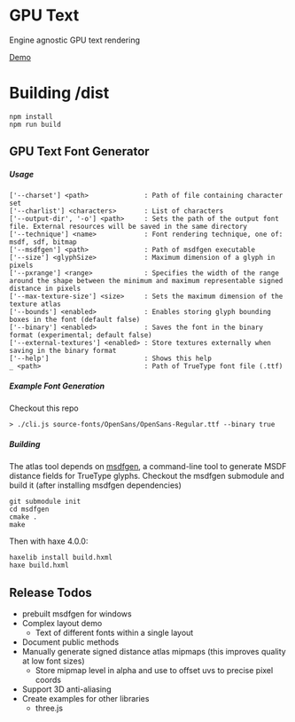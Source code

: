 # GPU Text

Engine agnostic GPU text rendering

[Demo](https://valis-software.github.io/GPUText/example)

# Building /dist

```
npm install
npm run build
```

## GPU Text Font Generator
##### Usage
```
['--charset'] <path>              : Path of file containing character set
['--charlist'] <characters>       : List of characters
['--output-dir', '-o'] <path>     : Sets the path of the output font file. External resources will be saved in the same directory
['--technique'] <name>            : Font rendering technique, one of: msdf, sdf, bitmap
['--msdfgen'] <path>              : Path of msdfgen executable
['--size'] <glyphSize>            : Maximum dimension of a glyph in pixels
['--pxrange'] <range>             : Specifies the width of the range around the shape between the minimum and maximum representable signed distance in pixels
['--max-texture-size'] <size>     : Sets the maximum dimension of the texture atlas
['--bounds'] <enabled>            : Enables storing glyph bounding boxes in the font (default false)
['--binary'] <enabled>            : Saves the font in the binary format (experimental; default false)
['--external-textures'] <enabled> : Store textures externally when saving in the binary format
['--help']                        : Shows this help
_ <path>                          : Path of TrueType font file (.ttf)
```

##### Example Font Generation
Checkout this repo
```
> ./cli.js source-fonts/OpenSans/OpenSans-Regular.ttf --binary true
```

##### Building
The atlas tool depends on [msdfgen](https://github.com/Chlumsky/msdfgen), a command-line tool to generate MSDF distance fields for TrueType glyphs.
Checkout the msdfgen submodule and build it (after installing msdfgen dependencies)
```
git submodule init
cd msdfgen
cmake .
make
```

Then with haxe 4.0.0:
```
haxelib install build.hxml
haxe build.hxml
```

## Release Todos
- prebuilt msdfgen for windows
- Complex layout demo
	- Text of different fonts within a single layout
- Document public methods
- Manually generate signed distance atlas mipmaps (this improves quality at low font sizes)
	- Store mipmap level in alpha and use to offset uvs to precise pixel coords
- Support 3D anti-aliasing
- Create examples for other libraries
	- three.js